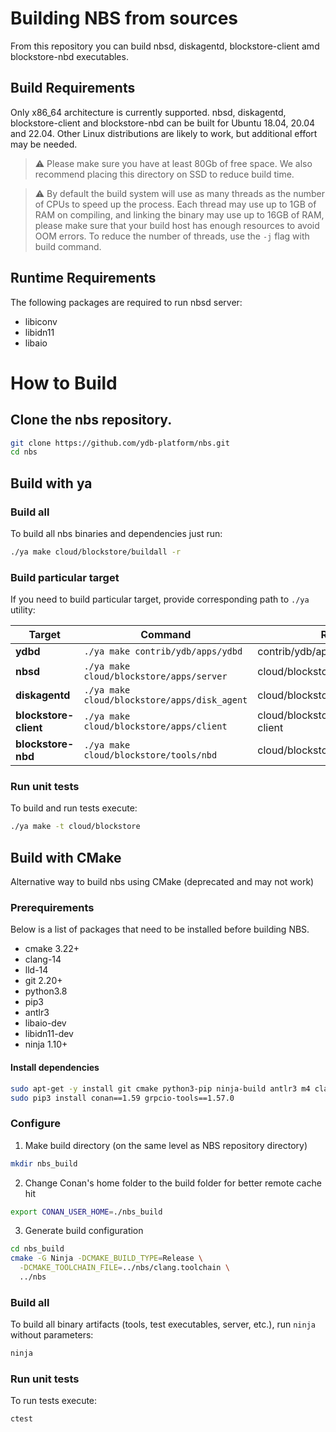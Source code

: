# Building NBS from sources

From this repository you can build nbsd, diskagentd, blockstore-client amd blockstore-nbd executables.

## Build Requirements

Only x86_64 architecture is currently supported.
nbsd, diskagentd, blockstore-client and blockstore-nbd can be built for Ubuntu 18.04, 20.04 and 22.04. Other Linux distributions are likely to work, but additional effort may be needed.

> :warning: Please make sure you have at least 80Gb of free space. We also recommend placing this directory on SSD to reduce build time.

> :warning: By default the build system will use as many threads as the number of CPUs to speed up the process. Each thread may use up to 1GB of RAM on compiling, and linking the binary may use up to 16GB of RAM, please make sure that your build host has enough resources to avoid OOM errors. To reduce the number of threads, use the ```-j``` flag with build command.

## Runtime Requirements
 The following packages are required to run nbsd server:

 - libiconv
 - libidn11
 - libaio

# How to Build

## Clone the nbs repository.

```bash
git clone https://github.com/ydb-platform/nbs.git
cd nbs
```

## Build with ya

### Build all

To build all nbs binaries and dependencies just run:
```bash
./ya make cloud/blockstore/buildall -r
```

### Build particular target

If you need to build particular target, provide corresponding path to ```./ya``` utility:

| Target | Command | Result binary path |
| ------ | ------- | ------------------ |
| **ydbd** | ```./ya make contrib/ydb/apps/ydbd``` | contrib/ydb/apps/ydbd/ydbd |
| **nbsd** | ```./ya make cloud/blockstore/apps/server``` | cloud/blockstore/apps/server/nbsd |
| **diskagentd** | ```./ya make cloud/blockstore/apps/disk_agent``` | cloud/blockstore/apps/disk_agent/diskagentd |
| **blockstore-client** | ```./ya make cloud/blockstore/apps/client``` | cloud/blockstore/apps/client/blockstore-client |
| **blockstore-nbd** | ```./ya make cloud/blockstore/tools/nbd``` | cloud/blockstore/tools/nbd/blockstore-nbd |

### Run unit tests

To build and run tests execute:
```bash
./ya make -t cloud/blockstore
```

## Build with CMake

Alternative way to build nbs using CMake (deprecated and may not work)

### Prerequirements

Below is a list of packages that need to be installed before building NBS.

 - cmake 3.22+
 - clang-14
 - lld-14
 - git 2.20+
 - python3.8
 - pip3
 - antlr3
 - libaio-dev
 - libidn11-dev
 - ninja 1.10+

#### Install dependencies

```bash
sudo apt-get -y install git cmake python3-pip ninja-build antlr3 m4 clang-14 lld-14 libidn11-dev libaio1 libaio-dev llvm-14
sudo pip3 install conan==1.59 grpcio-tools==1.57.0

```

### Configure

1. Make build directory (on the same level as NBS repository directory)
```bash
mkdir nbs_build
```

2. Change Conan's home folder to the build folder for better remote cache hit

```bash
export CONAN_USER_HOME=./nbs_build
```

3. Generate build configuration

```bash
cd nbs_build
cmake -G Ninja -DCMAKE_BUILD_TYPE=Release \
  -DCMAKE_TOOLCHAIN_FILE=../nbs/clang.toolchain \
  ../nbs
```

### Build all

To build all binary artifacts (tools, test executables, server, etc.), run ```ninja``` without parameters:

```bash
ninja
```

### Run unit tests

To run tests execute:
```bash
ctest
```
